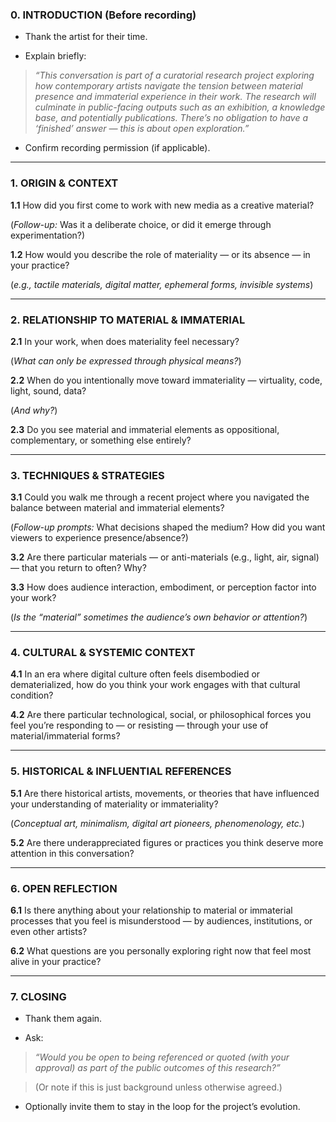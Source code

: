 ### **0. INTRODUCTION (Before recording)**

- Thank the artist for their time.
    
- Explain briefly:

> _“This conversation is part of a curatorial research project exploring how contemporary artists navigate the tension between material presence and immaterial experience in their work. The research will culminate in public-facing outputs such as an exhibition, a knowledge base, and potentially publications. There’s no obligation to have a ‘finished’ answer — this is about open exploration.”_

- Confirm recording permission (if applicable).
    

---

### **1. ORIGIN & CONTEXT**

**1.1** How did you first come to work with new media as a creative material?

(_Follow-up:_ Was it a deliberate choice, or did it emerge through experimentation?)

**1.2** How would you describe the role of materiality — or its absence — in your practice?

(_e.g., tactile materials, digital matter, ephemeral forms, invisible systems_)

---

### **2. RELATIONSHIP TO MATERIAL & IMMATERIAL**

**2.1** In your work, when does materiality feel necessary?

(_What can only be expressed through physical means?_)

**2.2** When do you intentionally move toward immateriality — virtuality, code, light, sound, data?

(_And why?_)

**2.3** Do you see material and immaterial elements as oppositional, complementary, or something else entirely?

---

### **3. TECHNIQUES & STRATEGIES**

**3.1** Could you walk me through a recent project where you navigated the balance between material and immaterial elements?

(_Follow-up prompts:_ What decisions shaped the medium? How did you want viewers to experience presence/absence?)

**3.2** Are there particular materials — or anti-materials (e.g., light, air, signal) — that you return to often? Why?

**3.3** How does audience interaction, embodiment, or perception factor into your work?

(_Is the “material” sometimes the audience’s own behavior or attention?_)

---

### **4. CULTURAL & SYSTEMIC CONTEXT**

**4.1** In an era where digital culture often feels disembodied or dematerialized, how do you think your work engages with that cultural condition?

**4.2** Are there particular technological, social, or philosophical forces you feel you’re responding to — or resisting — through your use of material/immaterial forms?

---

### **5. HISTORICAL & INFLUENTIAL REFERENCES**

**5.1** Are there historical artists, movements, or theories that have influenced your understanding of materiality or immateriality?

(_Conceptual art, minimalism, digital art pioneers, phenomenology, etc._)

**5.2** Are there underappreciated figures or practices you think deserve more attention in this conversation?

---

### **6. OPEN REFLECTION**

**6.1** Is there anything about your relationship to material or immaterial processes that you feel is misunderstood — by audiences, institutions, or even other artists?

**6.2** What questions are you personally exploring right now that feel most alive in your practice?

---

### **7. CLOSING**

- Thank them again.
    
- Ask:
    

> _“Would you be open to being referenced or quoted (with your approval) as part of the public outcomes of this research?”_

> (Or note if this is just background unless otherwise agreed.)

- Optionally invite them to stay in the loop for the project’s evolution.